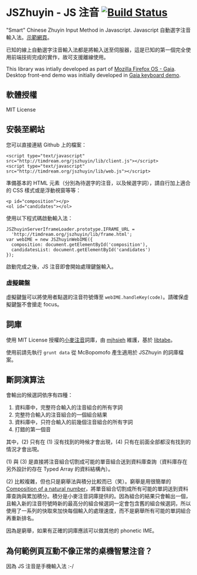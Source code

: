# JSZhuyin - JS 注音 [![Build Status](https://travis-ci.org/timdream/jszhuyin.png)](https://travis-ci.org/timdream/jszhuyin)

"Smart" Chinese Zhuyin Input Method in Javascript. Javascript 自動選字注音輸入法。[示範網頁](http://timdream.org/jszhuyin/)。

已知的線上自動選字注音輸入法都是將輸入送至伺服器，這是已知的第一個完全使用前端技術完成的實作，故可支援離線使用。

This library was intially developed as part of [Mozilla Firefox OS - Gaia](https://github.com/mozilla-b2g/gaia). Desktop front-end demo was initially developed in [Gaia keyboard demo](https://github.com/timdream/gaia-keyboard-demo).

## 軟體授權

MIT License

## 安裝至網站

您可以直接連結 Github 上的檔案：

    <script type="text/javascript" src="http://timdream.org/jszhuyin/lib/client.js"></script>
    <script type="text/javascript" src="http://timdream.org/jszhuyin/lib/web.js"></script>

準備基本的 HTML 元素（分別為待選字的注音，以及候選字詞），請自行加上適合的 CSS 樣式或是浮動視窗等等：

    <p id="composition"></p>
    <ol id="candidates"></ol>

使用以下程式碼啟動輸入法：

    JSZhuyinServerIframeLoader.prototype.IFRAME_URL =
      'http://timdream.org/jszhuyin/lib/frame.html';
    var webIME = new JSZhuyinWebIME({
      composition: document.getElementById('composition'),
      candidatesList: document.getElementById('candidates')
    });

啟動完成之後，JS 注音即會開始處理鍵盤輸入。

### 虛擬鍵盤

虛擬鍵盤可以將使用者點選的注音符號傳至 `webIME.handleKey(code)`。請確保虛擬鍵盤不會搶走 focus。

## 詞庫

使用 MIT License 授權的[小麥注音](http://mcbopomofo.openvanilla.org)詞庫，由 [mjhsieh](https://github.com/mjhsieh) 維護，基於 [libtabe](http://sourceforge.net/projects/libtabe/)。

使用前請先執行 `grunt data` 從 McBopomofo 產生適用於 JSZhuyin 的詞庫檔案。

## 斷詞演算法

會輸出的候選詞依序有四種：

1. 資料庫中，完整符合輸入的注音組合的所有字詞
2. 完整符合輸入的注音組合的一個組合結果
3. 資料庫中，只符合輸入的前幾個注音組合的所有字詞
4. 打錯的第一個音

其中，(2) 只有在 (1) 沒有找到的時候才會出現，(4) 只有在前面全部都沒有找到的情況才會出現。

(1) 與 (3) 是直接將注音組合切割成可能的單音組合送到資料庫查詢（資料庫存在另外設計的存在 Typed Array 的資料結構內）。

(2) 比較複雜，但也只是窮舉法與積分比較而已（笑）。窮舉是用很簡單的 <a href="http://stackoverflow.com/questions/8375439">Composition of a natural number</a>，將單音組合切割成所有可能的單詞送到資料庫查詢與累加積分。積分是小麥注音詞庫提供的。因為組合的結果只會輸出一個，且輸入新的注音符號時新的最高分的組合候選詞一定會包含舊的組合候選詞，所以使用了一系列的快取來加快每個輸入的處理速度，而不是窮舉所有可能的單詞組合再重新排名。

因為是窮舉，如果有正確的詞庫應該可以做其他的 phonetic IME。

## 為何範例頁互動不像正常的桌機智慧注音？

因為 JS 注音是手機輸入法 :-/
